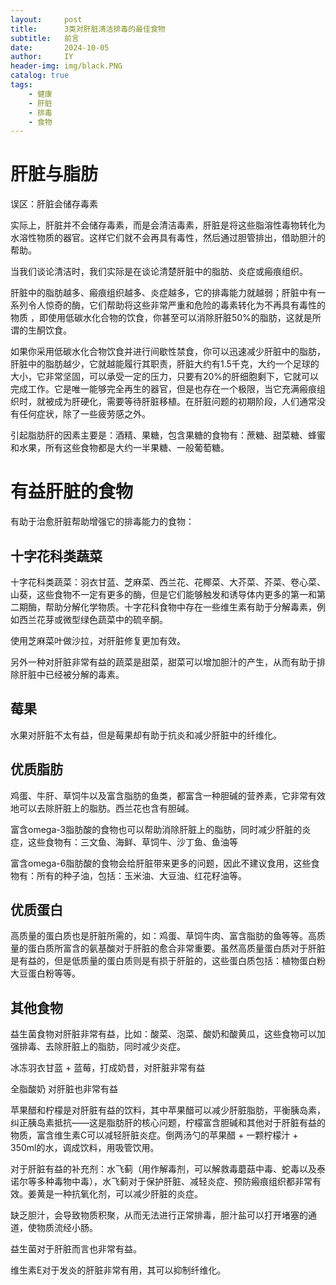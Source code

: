 ```yaml
---
layout:     post
title:      3类对肝脏清洁排毒的最佳食物
subtitle:   前言
date:       2024-10-05
author:     IY
header-img: img/black.PNG
catalog: true
tags:
    - 健康
    - 肝脏
    - 排毒
    - 食物
---
```


# 肝脏与脂肪

误区：肝脏会储存毒素

实际上，肝脏并不会储存毒素，而是会清洁毒素，肝脏是将这些脂溶性毒物转化为水溶性物质的器官。这样它们就不会再具有毒性，然后通过胆管排出，借助胆汁的帮助。

当我们谈论清洁时，我们实际是在谈论清楚肝脏中的脂肪、炎症或瘢痕组织。

肝脏中的脂肪越多、瘢痕组织越多、炎症越多，它的排毒能力就越弱；肝脏中有一系列令人惊奇的酶，它们帮助将这些非常严重和危险的毒素转化为不再具有毒性的物质 ，即使用低碳水化合物的饮食，你甚至可以消除肝脏50%的脂肪，这就是所谓的生酮饮食。

如果你采用低碳水化合物饮食并进行间歇性禁食，你可以迅速减少肝脏中的脂肪，肝脏中的脂肪越少，它就越能履行其职责，肝脏大约有1.5千克，大约一个足球的大小，它非常坚固，可以承受一定的压力，只要有20%的肝细胞剩下，它就可以完成工作。它是唯一能够完全再生的器官，但是也存在一个极限，当它充满瘢痕组织时，就被成为肝硬化，需要等待肝脏移植。在肝脏问题的初期阶段，人们通常没有任何症状，除了一些疲劳感之外。

引起脂肪肝的因素主要是：酒精、果糖，包含果糖的食物有：蔗糖、甜菜糖、蜂蜜和水果，所有这些食物都是大约一半果糖、一般葡萄糖。

# 有益肝脏的食物

有助于治愈肝脏帮助增强它的排毒能力的食物：

## 十字花科类蔬菜

十字花科类蔬菜：羽衣甘蓝、芝麻菜、西兰花、花椰菜、大芥菜、芥菜、卷心菜、山葵，这些食物不一定有更多的酶，但是它们能够触发和诱导体内更多的第一和第二期酶，帮助分解化学物质。十字花科食物中存在一些维生素有助于分解毒素，例如西兰花芽或微型绿色蔬菜中的硫辛酮。

使用芝麻菜叶做沙拉，对肝脏修复更加有效。

另外一种对肝脏非常有益的蔬菜是甜菜，甜菜可以增加胆汁的产生，从而有助于排除肝脏中已经被分解的毒素。

## 莓果

水果对肝脏不太有益，但是莓果却有助于抗炎和减少肝脏中的纤维化。

## 优质脂肪

鸡蛋、牛肝、草饲牛以及富含脂肪的鱼类，都富含一种胆碱的营养素，它非常有效地可以去除肝脏上的脂肪。西兰花也含有胆碱。

富含omega-3脂肪酸的食物也可以帮助消除肝脏上的脂肪，同时减少肝脏的炎症，这些食物有：三文鱼、海鲜、草饲牛、沙丁鱼、鱼油等

富含omega-6脂肪酸的食物会给肝脏带来更多的问题，因此不建议食用，这些食物有：所有的种子油，包括：玉米油、大豆油、红花籽油等。

## 优质蛋白

高质量的蛋白质也是肝脏所需的，如：鸡蛋、草饲牛肉、富含脂肪的鱼等等。高质量的蛋白质所富含的氨基酸对于肝脏的愈合非常重要。虽然高质量蛋白质对于肝脏是有益的，但是低质量的蛋白质则是有损于肝脏的，这些蛋白质包括：植物蛋白粉
大豆蛋白粉等等。

## 其他食物

益生菌食物对肝脏非常有益，比如：酸菜、泡菜、酸奶和酸黄瓜，这些食物可以加强排毒、去除肝脏上的脂肪，同时减少炎症。

冰冻羽衣甘蓝 + 蓝莓，打成奶昔，对肝脏非常有益

全脂酸奶 对肝脏也非常有益

苹果醋和柠檬是对肝脏有益的饮料，其中苹果醋可以减少肝脏脂肪，平衡胰岛素，纠正胰岛素抵抗——这是脂肪肝的核心问题，柠檬富含胆碱和其他对于肝脏有益的物质，富含维生素C可以减轻肝脏炎症。倒两汤勺的苹果醋 + 一颗柠檬汁 + 350ml的水，调成饮料，用吸管饮用。

对于肝脏有益的补充剂：水飞蓟（用作解毒剂，可以解救毒蘑菇中毒、蛇毒以及泰诺尔等多种毒物中毒），水飞蓟对于保护肝脏、减轻炎症、预防瘢痕组织都非常有效。姜黄是一种抗氧化剂，可以减少肝脏的炎症。

缺乏胆汁，会导致物质积聚，从而无法进行正常排毒，胆汁盐可以打开堵塞的通道，使物质流经小肠。

益生菌对于肝脏而言也非常有益。

维生素E对于发炎的肝脏非常有用，其可以抑制纤维化。